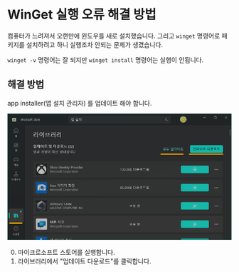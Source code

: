 # WinGet 실행 오류 해결 방법

컴퓨터가 느려져서 오랜만에 윈도우를 새로 설치했습니다. 
그리고 `winget` 명령어로 패키지를 설치하려고 하니 실행조차 안되는 문제가 생겼습니다.

`winget -v` 명령어는 잘 되지만 `winget install` 명령어는 실행이 안됩니다.

## 해결 방법

app installer(앱 설치 관리자) 를 업데이트 해야 합니다.

![앱 스토어에서 모든 앱 업데이트 다운로드 중](img.png)

0. 마이크로소프트 스토어를 실행합니다.
0. 라이브러리에서 "업데이트 다운로드"를 클릭합니다.